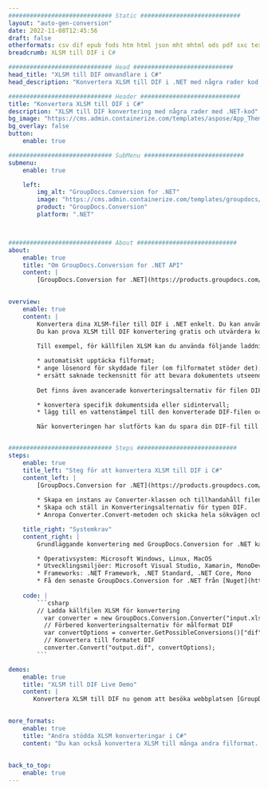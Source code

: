 ```yaml
---
############################# Static ############################
layout: "auto-gen-conversion"
date: 2022-11-08T12:45:56
draft: false
otherformats: csv dif epub fods htm html json mht mhtml ods pdf sxc tex tsv xlam xls xlsb xlsm xlsx xlt xltm xltx xml xps
breadcrumb: XLSM till DIF i C#

############################# Head ############################
head_title: "XLSM till DIF omvandlare i C#"
head_description: "Konvertera XLSM till DIF i .NET med några rader kod. Använd GroupDocs Document Conversion API för att konvertera över 160 filformat."

############################# Header ############################
title: "Konvertera XLSM till DIF i C#"
description: "XLSM till DIF konvertering med några rader med .NET-kod"
bg_image: "https://cms.admin.containerize.com/templates/aspose/App_Themes/V3/images/bg/header1.png"
bg_overlay: false
button:
    enable: true

############################# SubMenu ############################
submenu:
    enable: true

    left:
        img_alt: "GroupDocs.Conversion for .NET"
        image: "https://cms.admin.containerize.com/templates/groupdocs/images/product-logos/90x90-noborder/groupdocs-conversion-net.png"
        product: "GroupDocs.Conversion"
        platform: ".NET"



############################# About ############################
about:
    enable: true
    title: "Om GroupDocs.Conversion for .NET API"
    content: |
        [GroupDocs.Conversion for .NET](https://products.groupdocs.com/conversion/net/) kan användas för att konvertera Microsoft Word, Excel, PowerPoint, PDF, Visio och andra format. GroupDocs.Conversion är ett fristående API som är lämpligt för back-end och interna system där hög prestanda krävs. Det beror inte på någon programvara som Microsoft eller Open Office.
    

overview:
    enable: true
    content: |
        Konvertera dina XLSM-filer till DIF i .NET enkelt. Du kan använda bara ett par C# kodrader i valfri plattform som du vill, som - Windows, Linux, macOS.
        Du kan prova XLSM till DIF konvertering gratis och utvärdera konverteringsresultatens kvalitet. Tillsammans med enkla filkonverteringsscenarier kan du prova mer avancerade alternativ för att ladda källfilen XLSM och för att spara resultatet DIF. 
        
        Till exempel, för källfilen XLSM kan du använda följande laddningsalternativ:

        * automatiskt upptäcka filformat;
        * ange lösenord för skyddade filer (om filformatet stöder det);
        * ersätt saknade teckensnitt för att bevara dokumentets utseende.
        
        Det finns även avancerade konverteringsalternativ för filen DIF:

        * konvertera specifik dokumentsida eller sidintervall;
        * lägg till en vattenstämpel till den konverterade DIF-filen och många fler.

        När konverteringen har slutförts kan du spara din DIF-fil till den lokala filsökvägen eller någon tredje parts lagring som FTP, Amazon S3, Google Drive, Dropbox etc. Observera - för att konvertera XLSM till {{ TO}} det finns inget behov av någon ytterligare programvara installerad - som MS Office, Open Office, Adobe Acrobat Reader etc.


############################# Steps ############################
steps:
    enable: true
    title_left: "Steg för att konvertera XLSM till DIF i C#"
    content_left: |
        [GroupDocs.Conversion for .NET](https://products.groupdocs.com/conversion/net/) gör det enkelt för utvecklare att konvertera en XLSM-fil till DIF med några rader kod.
        
        * Skapa en instans av Converter-klassen och tillhandahåll filen XLSM med den fullständiga sökvägen
        * Skapa och ställ in Konverteringsalternativ för typen DIF.
        * Anropa Converter.Convert-metoden och skicka hela sökvägen och formatet (DIF) som en parameter

    title_right: "Systemkrav"
    content_right: |
        Grundläggande konvertering med GroupDocs.Conversion for .NET kan göras med bara några enkla steg. Våra API:er stöds på alla större plattformar och operativsystem. Innan du kör koden nedan, se till att du har följande förutsättningar installerade på ditt system.

        * Operativsystem: Microsoft Windows, Linux, MacOS
        * Utvecklingsmiljöer: Microsoft Visual Studio, Xamarin, MonoDevelop
        * Frameworks: .NET Framework, .NET Standard, .NET Core, Mono
        * Få den senaste GroupDocs.Conversion for .NET från [Nuget](https://www.nuget.org/packages/groupdocs.conversion)
         
    code: |
        ```csharp    
        // Ladda källfilen XLSM för konvertering
          var converter = new GroupDocs.Conversion.Converter("input.xlsm");
          // Förbered konverteringsalternativ för målformat DIF
          var convertOptions = converter.GetPossibleConversions()["dif"].ConvertOptions;
          // Konvertera till formatet DIF
          converter.Convert("output.dif", convertOptions);
        ```

demos:
    enable: true
    title: "XLSM till DIF Live Demo"
    content: |
       Konvertera XLSM till DIF nu genom att besöka webbplatsen [GroupDocs.Conversion App](https://products.groupdocs.app/conversion/family). Onlinedemo har följande fördelar
          

more_formats:
    enable: true
    title: "Andra stödda XLSM konverteringar i C#"
    content: "Du kan också konvertera XLSM till många andra filformat. Se listan nedan."
       
       
back_to_top:
    enable: true
---
```

